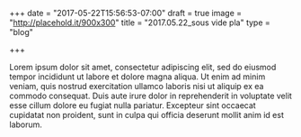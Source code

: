+++
date = "2017-05-22T15:56:53-07:00"
draft = true
image = "http://placehold.it/900x300"
title = "2017.05.22_sous vide pla"
type = "blog"

+++

Lorem ipsum dolor sit amet, consectetur adipiscing elit, sed do eiusmod tempor incididunt ut labore et dolore magna aliqua. Ut enim ad minim veniam, quis nostrud exercitation ullamco laboris nisi ut aliquip ex ea commodo consequat. Duis aute irure dolor in reprehenderit in voluptate velit esse cillum dolore eu fugiat nulla pariatur. Excepteur sint occaecat cupidatat non proident, sunt in culpa qui officia deserunt mollit anim id est laborum.